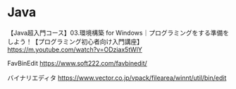 # Java
【Java超入門コース】03.環境構築 for Windows｜プログラミングをする準備をしよう！【プログラミング初心者向け入門講座】
https://m.youtube.com/watch?v=ODziax5tWlY

FavBinEdit
https://www.soft222.com/favbinedit/

バイナリエディタ
https://www.vector.co.jp/vpack/filearea/winnt/util/bin/edit
